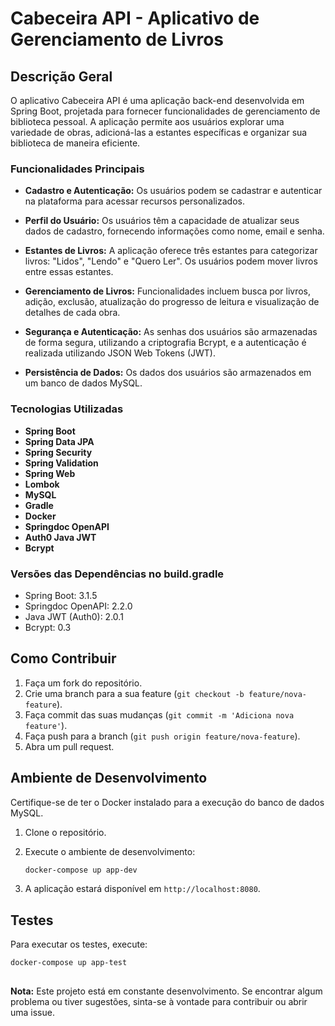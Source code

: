 
# Cabeceira API - Aplicativo de Gerenciamento de Livros

## Descrição Geral

O aplicativo Cabeceira API é uma aplicação back-end desenvolvida em Spring Boot, projetada para fornecer funcionalidades de gerenciamento de biblioteca pessoal. A aplicação permite aos usuários explorar uma variedade de obras, adicioná-las a estantes específicas e organizar sua biblioteca de maneira eficiente.

### Funcionalidades Principais

- **Cadastro e Autenticação:** Os usuários podem se cadastrar e autenticar na plataforma para acessar recursos personalizados.
  
- **Perfil do Usuário:** Os usuários têm a capacidade de atualizar seus dados de cadastro, fornecendo informações como nome, email e senha.

- **Estantes de Livros:** A aplicação oferece três estantes para categorizar livros: "Lidos", "Lendo" e "Quero Ler". Os usuários podem mover livros entre essas estantes.

- **Gerenciamento de Livros:** Funcionalidades incluem busca por livros, adição, exclusão, atualização do progresso de leitura e visualização de detalhes de cada obra.

- **Segurança e Autenticação:** As senhas dos usuários são armazenadas de forma segura, utilizando a criptografia Bcrypt, e a autenticação é realizada utilizando JSON Web Tokens (JWT).

- **Persistência de Dados:** Os dados dos usuários são armazenados em um banco de dados MySQL.

### Tecnologias Utilizadas

- **Spring Boot**
- **Spring Data JPA**
- **Spring Security**
- **Spring Validation**
- **Spring Web**
- **Lombok**
- **MySQL**
- **Gradle**
- **Docker**
- **Springdoc OpenAPI**
- **Auth0 Java JWT**
- **Bcrypt**

### Versões das Dependências no build.gradle

- Spring Boot: 3.1.5
- Springdoc OpenAPI: 2.2.0
- Java JWT (Auth0): 2.0.1
- Bcrypt: 0.3

## Como Contribuir

1. Faça um fork do repositório.
2. Crie uma branch para a sua feature (`git checkout -b feature/nova-feature`).
3. Faça commit das suas mudanças (`git commit -m 'Adiciona nova feature'`).
4. Faça push para a branch (`git push origin feature/nova-feature`).
5. Abra um pull request.

## Ambiente de Desenvolvimento

Certifique-se de ter o Docker instalado para a execução do banco de dados MySQL.

1. Clone o repositório.
2. Execute o ambiente de desenvolvimento:
   
   ```bash
   docker-compose up app-dev


4. A aplicação estará disponível em `http://localhost:8080`.

## Testes

Para executar os testes, execute: 
```bash
docker-compose up app-test
```
  ## 
  
**Nota:** Este projeto está em constante desenvolvimento. Se encontrar algum problema ou tiver sugestões, sinta-se à vontade para contribuir ou abrir uma issue.


